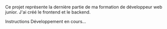 Ce projet représente la dernière partie de ma formation de développeur web junior. J'ai créé le frontend et le backend.

Instructions
Développement en cours... 
